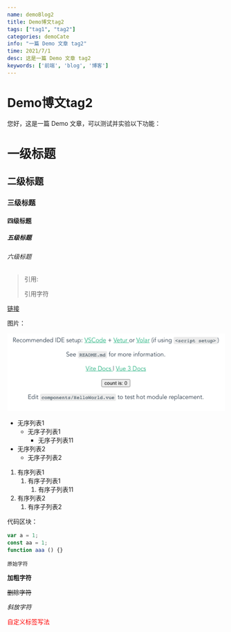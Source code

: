 ```yaml
---
name: demoBlog2
title: Demo博文tag2
tags: ["tag1", "tag2"]
categories: demoCate
info: "一篇 Demo 文章 tag2"
time: 2021/7/1
desc: 这是一篇 Demo 文章 tag2
keywords: ['前端', 'blog', '博客']
---
```


# Demo博文tag2

您好，这是一篇 Demo 文章，可以测试并实验以下功能：

# 一级标题

## 二级标题

### 三级标题

#### 四级标题

##### 五级标题

###### 六级标题

> 引用:
>
> 引用字符

[链接](https://baidu.com)

图片：

![demo-image.png](./images/demo-image.png)

- 无序列表1
  - 无序子列表1
    - 无序子列表11
- 无序列表2
  - 无序子列表2

1. 有序列表1
   1. 有序子列表1
      1. 有序子列表11
2. 有序列表2
   1. 有序子列表2

代码区块：

```javascript
var a = 1;
const aa = 1;
function aaa () {}
```
`原始字符`

**加粗字符**

~~删除字符~~

*斜放字符*

<span style="color: red">自定义标签写法</span>
